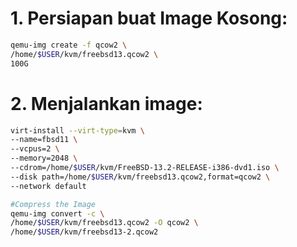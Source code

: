# 1. Persiapan buat Image Kosong:
```sh
qemu-img create -f qcow2 \
/home/$USER/kvm/freebsd13.qcow2 \
100G
```

# 2. Menjalankan image:

```sh
virt-install --virt-type=kvm \
--name=fbsd11 \
--vcpus=2 \
--memory=2048 \
--cdrom=/home/$USER/kvm/FreeBSD-13.2-RELEASE-i386-dvd1.iso \
--disk path=/home/$USER/kvm/freebsd13.qcow2,format=qcow2 \
--network default

#Compress the Image
qemu-img convert -c \
/home/$USER/kvm/freebsd13.qcow2 -O qcow2 \
/home/$USER/kvm/freebsd13-2.qcow2
